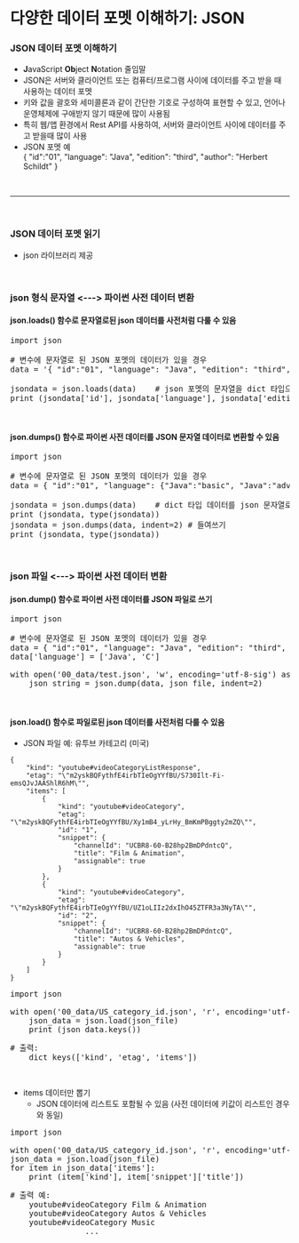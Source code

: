 # 다양한 데이터 포멧 이해하기: JSON

### JSON 데이터 포멧 이해하기

 - **J**avaScript **Ob**ject **N**otation 줄임말
 - JSON은 서버와 클라이언트 또는 컴퓨터/프로그램 사이에 데이터를 주고 받을 때 사용하는 데이터 포멧
 - 키와 값을 괄호와 세미콜론과 같이 간단한 기호로 구성하여 표현할 수 있고, 언어나 운영체제에 구애받지 않기 때문에 많이 사용됨
 - 특히 웹/앱 환경에서 Rest API를 사용하여, 서버와 클라이언트 사이에 데이터를 주고 받을때 많이 사용
 - JSON 포멧 예 <br>
 { "id":"01", "language": "Java", "edition": "third", "author": "Herbert Schildt" }
 
<br>
 
---
 
<br>

### JSON 데이터 포멧 읽기

- json 라이브러리 제공

<br>

### json 형식 문자열 <---> 파이썬 사전 데이터 변환

#### json.loads() 함수로 문자열로된 json 데이터를 사전처럼 다룰 수 있음

<pre>
import json

# 변수에 문자열로 된 JSON 포멧의 데이터가 있을 경우
data = '{ "id":"01", "language": "Java", "edition": "third", "author": "Herbert Schildt" }' 

jsondata = json.loads(data)    # json 포멧의 문자열을 dict 타입으로 변환
print (jsondata['id'], jsondata['language'], jsondata['edition'], jsondata['author'], type(jsondata))
</pre>

<br>

#### json.dumps() 함수로 파이썬 사전 데이터를 JSON 문자열 데이터로 변환할 수 있음

<pre>
import json

# 변수에 문자열로 된 JSON 포멧의 데이터가 있을 경우
data = { "id":"01", "language": {"Java":"basic", "Java":"advance"}, "edition": "third", "author": "Herbert Schildt" }

jsondata = json.dumps(data)    # dict 타입 데이터를 json 문자열로 변환
print (jsondata, type(jsondata))
jsondata = json.dumps(data, indent=2) # 들여쓰기
print (jsondata, type(jsondata)) 
</pre>

<br>

### json 파일 <---> 파이썬 사전 데이터 변환

#### json.dump() 함수로 파이썬 사전 데이터를 JSON 파일로 쓰기

<pre>
import json

# 변수에 문자열로 된 JSON 포멧의 데이터가 있을 경우
data = { "id":"01", "language": "Java", "edition": "third", "author": "Herbert Schildt" }
data['language'] = ['Java', 'C']

with open('00_data/test.json', 'w', encoding='utf-8-sig') as json_file:
    json_string = json.dump(data, json_file, indent=2)
</pre>

<br>

#### json.load() 함수로 파일로된 json 데이터를 사전처럼 다룰 수 있음

- JSON 파일 예: 유투브 카테고리 (미국)

```
{
    "kind": "youtube#videoCategoryListResponse",
    "etag": "\"m2yskBQFythfE4irbTIeOgYYfBU/S730Ilt-Fi-emsQJvJAAShlR6hM\"",
    "items": [
        {
            "kind": "youtube#videoCategory",
            "etag": "\"m2yskBQFythfE4irbTIeOgYYfBU/Xy1mB4_yLrHy_BmKmPBggty2mZQ\"",
            "id": "1",
            "snippet": {
                "channelId": "UCBR8-60-B28hp2BmDPdntcQ",
                "title": "Film & Animation",
                "assignable": true
            }
        },
        {
            "kind": "youtube#videoCategory",
            "etag": "\"m2yskBQFythfE4irbTIeOgYYfBU/UZ1oLIIz2dxIhO45ZTFR3a3NyTA\"",
            "id": "2",
            "snippet": {
                "channelId": "UCBR8-60-B28hp2BmDPdntcQ",
                "title": "Autos & Vehicles",
                "assignable": true
            }
        }
    ]
}
```

<pre>
import json

with open('00_data/US_category_id.json', 'r', encoding='utf-8-sig') as json_file:
    json_data = json.load(json_file)
    print (json_data.keys())
</pre>

<pre>
# 출력:
	dict_keys(['kind', 'etag', 'items'])
</pre>

<br>

- items 데이터만 뽑기
  - JSON 데이터에 리스트도 포함될 수 있음 (사전 데이터에 키값이 리스트인 경우와 동일)

<pre>
import json

with open('00_data/US_category_id.json', 'r', encoding='utf-8-sig') as json_file:
json_data = json.load(json_file)
for item in json_data['items']:
    print (item['kind'], item['snippet']['title'])
</pre>

<pre>
# 출력 예:
	youtube#videoCategory Film & Animation
	youtube#videoCategory Autos & Vehicles
	youtube#videoCategory Music
				...
</pre>
 